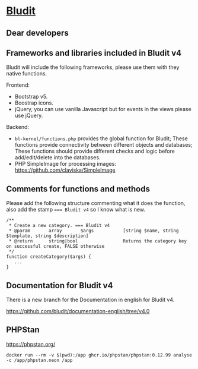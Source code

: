 [Bludit](https://www.bludit.com/)
================================

Dear developers
-------

## Frameworks and libraries included in Bludit v4
Bludit will include the following frameworks, please use them with they native functions.

Frontend:
- Bootstrap v5.
- Boostrap icons.
- jQuery, you can use vanilla Javascript but for events in the views please use jQuery.

Backend:
- `bl-kernel/functions.php` provides the global function for Bludit; These functions provide connectivity between different objects and databases; These functions should provide different checks and logic before add/edit/delete into the databases.
- PHP SimpleImage for processing images: https://github.com/claviska/SimpleImage

## Comments for functions and methods
Please add the following structure commenting what it does the function, also add the stamp `=== Bludit v4` so I know what is new.
```
/**
 * Create a new category. === Bludit v4
 * @param		array		$args			[string $name, string $template, string $description]
 * @return		string|bool					Returns the category key on successful create, FALSE otherwise
 */
function createCategory($args) {
   ...
}
```

Documentation for Bludit v4
-------
There is a new branch for the Documentation in english for Bludit v4.

https://github.com/bludit/documentation-english/tree/v4.0

PHPStan
-------
https://phpstan.org/
```
docker run --rm -v $(pwd):/app ghcr.io/phpstan/phpstan:0.12.99 analyse -c /app/phpstan.neon /app
```